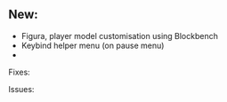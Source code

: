 ## New:
+ Figura, player model customisation using Blockbench
+ Keybind helper menu (on pause menu)
+ 

Fixes:

Issues:
